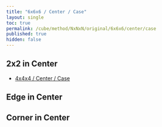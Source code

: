 ```yaml
---
title: "6x6x6 / Center / Case"
layout: single
toc: true
permalink: /cube/method/NxNxN/original/6x6x6/center/case
published: true
hidden: false
---
```


<head>
  <base target="_blank">
  <style>
    .twisty-wrapper {
      margin        : 20px 0px;
    }
    twisty-player {
      visualization : "3D"
      background    : "checkered-transparent";
      hint-facelets : "floating";
      width         : 400px;
      height        : 400px;
    }
  </style>
  <script
    src   = "https://cdn.cubing.net/js/cubing/twisty"
    type  = "module"
    defer
  ></script>
</head>



## 2x2 in Center

- [4x4x4 / Center / Case](/cube/method/NxNxN/original/4x4x4/center/case)



## Edge in Center

<div class="twisty-wrapper">
  <twisty-player
    puzzle                    = "6x6x6"
    experimental-stickering   = "centers-only"
    alg                       = "3Rw U 2Rw' U 2Rw U2' 3Rw'"
    experimental-setup-alg    = "3Rw U 2R' U 2R U2' 3Rw' U 2R' F 2L F' 2R F 2L' F 2R U 2L' U' 2R' U 2L 2R U' 2L' U 2R' U' 2L F2 U 2F' U' 2B U 2F U' 2B' U"
    experimental-setup-anchor = "start"
    tempo-scale               = "1.3"
  ></twisty-player>
</div>



## Corner in Center

<div class="twisty-wrapper">
  <twisty-player
    puzzle                    = "6x6x6"
    experimental-stickering   = "centers-only"
    alg                       = "2Rw U 2Rw' U 2Rw U2' 2Rw'"
    experimental-setup-alg    = "2R' F' 2L F 2R F' 2L' F U2"
    experimental-setup-anchor = "start"
    tempo-scale               = "1.3"
  ></twisty-player>
</div>
